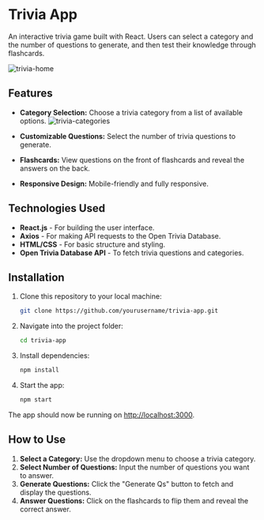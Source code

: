 # Trivia App

An interactive trivia game built with React. Users can select a category and the number of questions to generate, and then test their knowledge through flashcards.

![trivia-home](https://github.com/user-attachments/assets/cca225b5-7d55-4239-a44b-57b5fb5def2e)


## Features

- **Category Selection:** Choose a trivia category from a list of available options.
  ![trivia-categories](https://github.com/user-attachments/assets/4ddb9a4e-463c-47ee-891a-f1694a5fca66)

- **Customizable Questions:** Select the number of trivia questions to generate.
- **Flashcards:** View questions on the front of flashcards and reveal the answers on the back.
- **Responsive Design:** Mobile-friendly and fully responsive.

## Technologies Used

- **React.js** - For building the user interface.
- **Axios** - For making API requests to the Open Trivia Database.
- **HTML/CSS** - For basic structure and styling.
- **Open Trivia Database API** - To fetch trivia questions and categories.

## Installation

1. Clone this repository to your local machine:
    ```bash
    git clone https://github.com/yourusername/trivia-app.git
    ```

2. Navigate into the project folder:
    ```bash
    cd trivia-app
    ```

3. Install dependencies:
    ```bash
    npm install
    ```

4. Start the app:
    ```bash
    npm start
    ```

The app should now be running on [http://localhost:3000](http://localhost:3000).

## How to Use

1. **Select a Category:** Use the dropdown menu to choose a trivia category.
2. **Select Number of Questions:** Input the number of questions you want to answer.
3. **Generate Questions:** Click the "Generate Qs" button to fetch and display the questions.
4. **Answer Questions:** Click on the flashcards to flip them and reveal the correct answer.


